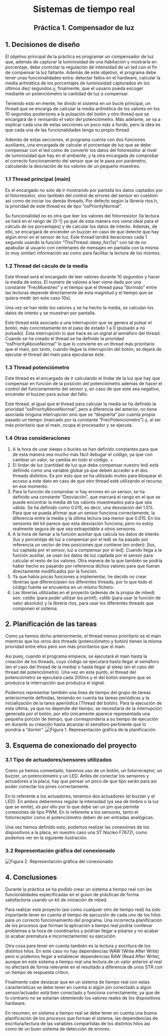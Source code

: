 # <h1><p align="center">Sistemas de tiempo real</p></h1>
<h2><p align="center">Práctica 1. Compensador de luz</p></h1>

## 1. Decisiones de diseño

El objetivo principal de la práctica es programar un compensador de luz que, además de capturar la luminosidad de una habitación y mostrarla en porcentaje, debe controlar la regulación de intensidad de un led con el fin de compensar la luz faltante. Además de este objetivo, el programa debe tener unas funcionalidades extra: detectar fallos en el
hardware, calcular la media aritmética de los porcentajes de luminosidad capturados en los últimos diez segundos y, finalmente, que el usuario pueda escoger mediante un potenciómetro la cantidad de luz a compensar. 

Teniendo esto en mente, he divido el sistema en un bucle principal, un thread que se encarga de calcular la media aritmética de los valores en los 10 segundos posteriores a
la pulsación del botón y otro thread que se encargará de ir revisando el valor del potenciómetro. Más adelante, se va a explicar cada una de estas secciones un poco más a fondo, pero la idea es que cada una de las funcionalidades tenga su propio thread. 

Además de estas secciones, el programa cuenta con dos funciones auxiliares, una encargada de calcular el porcentaje de luz que se debe compensar con el led como de convertir los datos del fotoresistor al nivel de luminosidad que hay en el ambiente, y la
otra encargada de comprobar el correcto funcionamiento del sensor que se le pasa por parámetro, calculando la desviación de los valores de un pequeño muestreo.

### 1.1	Thread principal (main)
Es el encargado no solo de ir mostrando por pantalla los datos captados por el fotorresistor, sino también del control de errores del sensor en cuestión así como de iniciar los demás threads. Por defecto según la librería rtos.h, la prioridad de este thread es de tipo “osPriorityNormal”.

Su funcionalidad no es otra que leer los valores del fotorresistor (la lectura se hará en el rango de [0-1] ya que de esta manera nos viene ideal para el cálculo de los porcentajes) y de calcular los datos de interés. Además, de ello, se encargará de encender un buzzer en caso de que detecte que hay algún error en el sensor de luz. Este thread tendrá iteraciones cada 1 segundo usando la función “ThisThread::sleep_for(1s)” con tal de no apabullar al usuario con centenares de mensajes en pantalla con la misma (o muy similar) información así como para facilitar la lectura de los mismos.

### 1.2	Thread del cáculo de la media
Este thread será el encargado de leer valores durante 10 segundos y hacer la media de estos. El numero de valores a leer viene dado por una constante “FrecMuestreo” y el tiempo que el thread pasa “dormido” entre las lecturas depende directamente de esta magnitud y el tiempo que se quiera medir (en este caso 10s).

Una vez se han leído los valores y se ha hecho la media, se calculan los datos de interés y se muestran por pantalla.

Este thread está asociado a una interrupción que se genera al pulsar el botón, más concretamente en el paso de estado 1 a 0 (pulsado a no pulsado). Esta interrupción lo que hace es un signal al semáforo del thread. Cuando se ha creado el thread se ha definido la prioridad “osPriorityAboveNormal” lo que lo convierte en un thread más prioritario que el main, por tanto, cuando llegue la interrupción del botón, se dejará de ejecutar el thread del main para ejecutarse éste.

### 1.3	Thread potenciómetro 
Este thread es el encargado de ir calculando el lindar de la luz que hay que compensar en función de la posición del potenciómetro además de hacer el control del funcionamiento del sensor y, en caso de que este sea negativo, encender el buzzer para avisar del fallo.

Este thread, al igual que el thread para calcular la media se ha definido la prioridad “osPriorityAboveNormal”, pero a diferencia del anterior, no tiene asociada ninguna interrupción sino que se “despierta” por cuenta propia pasado un tiempo (marcado por la constante “FrecPotenciometro”) y, al ser más prioritario que el main, ocupa el procesador y se ejecuta.

### 1.4	Otras consideraciones
1. A la hora de usar sleeps o bucles se han definido constantes para que de esta manera sea mucho más fácil debugar el código, ya que con cambiar un valor, se cambia en todo el código. +
1. El lindar de luz (cantidad de luz que debe compensar nuestro led) está definido como una variable global ya que deben acceder a él dos threads distintos. Es por esto que se ha utilizado mutex para bloquear el acceso a este dato en caso de que otro thread esté utilizando el recurso en ese momento.
1. Para la función de comprobar si hay errores en un sensor, se ha definido una constante “Desviación”, que marcará el rango en el que se puede encontrar la media de los valores muestreados para que sea válida. Se ha definido como 0.015, es decir, una desviación del 1.5%. Para que se pueda afirmar que un sensor funciona correctamente, la diferencia entre la media y la última lectura sea menor que 0.015. En los sensores del kit parece que esta desviación funciona, pero no estoy realmente segura de que sea extrapolable a otros sensores.
1. A la hora de llamar a la función auxiliar que calcula los datos de interés (lux y porcentaje de luz a compensar por el led) se ha pasado por referencia un vector de tres posiciones que contiene (en orden): [lux, luz captada por el sensor, luz a compensar por el led]. Cuando llega a la función auxiliar, se usan los datos de luz captada por el sensor para calcular el resto de los valores. Otra manera de la que también se podría haber hecho es pasando por referencia dichos valores para que fueran directamente modificados por la función.
1. Ya que había pocas funciones a implementar, he decido no crear librerías que diferenciasen los diferentes threads, por lo que todo el código fuente se encuentra en un mismo fichero.
1. Las librerías utilizadas en el proyecto (además de la propia de mbed) son: cstdio (para poder utilizar los printf), cstlib (para usar la función de valor absoluto) y la librería rtos, para usar los diferentes threads que componen el sistema.

## 2. Planificación de las tareas
Como ya hemos dicho anteriormente, el thread menos prioritario es el main mientras que los otros dos threads (potenciómetro y botón) tienen la misma prioridad entre ellos pero son más prioritarios que el main. 

Así pues, cuando el programa empiece, se ejecutará el main hasta la creación de los threads, cuyo código se ejecutará hasta llegar al semáforo (en el caso del thread de la media) o hasta llegar al sleep (en el caso del thread del potenciómetro). Una vez en este punto, el thread del potenciómetro se ejecutará cada 200ms y el del botón siempre que se produzca la interrupción que produzca el signal.

Podemos representar también una línea de tiempo del grupo de tareas anteriormente definidas, teniendo en cuenta las tareas periódicas y la inicialización de la tarea aperiódica (Thread del botón). Para la ejecución de esta última, ya que no depende del tiempo, se necesitaría de la interrupción generada por el botón, por ello únicamente aparece representada una pequeña porción de tiempo, que correspondería a su tiempo de ejecución en durante su creación hasta alcanzar el semáforo pertinente que lo pondría a “dormir”.
![Figura 1. Representación gráfica de la planificación](https://github.com/Annabelesca/PizarroAnnabel_STR_PRAC1/blob/main/Figuras/Figura1.png)

## 3. Esquema de conexionado del proyecto
### 3.1	Tipo de actuadores/sensores utilizados
Como ya hemos comentado, haremos uso de un botón, un fotorreceptor, un buzzer, un potenciómetro y un LED. Antes de conectar los sensores y actuadores a la placa, hay que pensar un poco de que tipo serán para así poder conectar los pines correctamente. 

En lo referente a los actuadores, tenemos dos actuadores (el buzzer y el LED). En ambos deberemos regular la intensidad (ya sea de timbre o la luz que se emite), es por ello por lo que debe ser un pin que permite conexiones de tipo PWM. En lo referente a los sensores, tanto el fotorreceptor como el potenciómetro deben de ser entradas analógicas.

Una vez hemos definido esto, podemos realizar las conexiones de los dispositivos a la placa, en nuestro caso una ST Núcleo F767ZI, como podemos ver en la siguiente ilustración.

### 3.2	Representación gráfica del conexionado
![Figura 2. Representación gráfica del conexionado](https://github.com/Annabelesca/PizarroAnnabel_STR_PRAC1/blob/main/Figuras/Figura2.PNG)


## 4. Conclusiones
Durante la práctica se ha podido crear un sistema a tiempo real con las funcionalidades especificadas en el guion de prácticas de forma satisfactoria usando un kit de iniciación de mbed.

Para realizar este proyecto (así como cualquier otro de tiempo real) ha sido importante tener en cuenta el tiempo de ejecución de cada uno de los hilos para un correcto funcionamiento del programa. Una incorrecta planificación de los procesos que forman la aplicación a tiempo real podría conllevar problemas a la hora de coordinarlos y podrían llegar a pisarse y no acabar (o acabar prematura e incorrectamente) su ejecución.

Otra cosa para tener en cuenta también es la lectura y escritura de los distintos hilos. En este caso no hay dependencias WAW (Write After Write) pero si podemos llegar a establecer dependencias RAW (Read After Write), aunque en este sistema a tiempo real una lectura de un valor anterior al real no afectará de forma relevante en el resultado a diferencia de unos STR con un tiempo de respuesta crítico.

Finalmente cabe destacar que en un sistema de tiempo real con estas características se debe tener en cuenta si algún pin conectado a algún sensor/actuador está bien conectado y funciona correctamente, ya que de lo contrario no se estarían obteniendo los valores reales de los dispositivos hardware. 

En resumen, en sistema a tiempo real se debe tener en cuenta una buena planificación de los procesos que forman el sistema, las dependencias de escritura/lectura de las variables compartidas de los distintos hilos así como de un buen sistema de detección de errores. 
